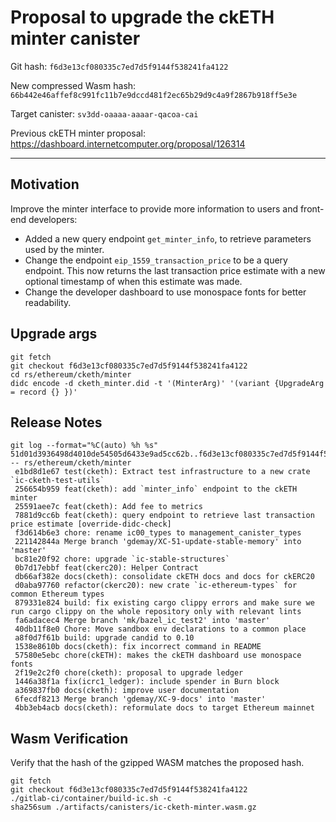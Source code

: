 # Proposal to upgrade the ckETH minter canister

Git hash: `f6d3e13cf080335c7ed7d5f9144f538241fa4122`

New compressed Wasm hash: `66b442e46affef8c991fc11b7e9dccd481f2ec65b29d9c4a9f2867b918ff5e3e`

Target canister: `sv3dd-oaaaa-aaaar-qacoa-cai`

Previous ckETH minter proposal: https://dashboard.internetcomputer.org/proposal/126314

---

## Motivation
Improve the minter interface to provide more information to users and front-end developers:
* Added a new query endpoint `get_minter_info`, to retrieve parameters used by the minter.
* Change the endpoint `eip_1559_transaction_price` to be a query endpoint. This now returns the last transaction price estimate with a new optional timestamp of when this estimate was made.
* Change the developer dashboard to use monospace fonts for better readability.


## Upgrade args

```
git fetch
git checkout f6d3e13cf080335c7ed7d5f9144f538241fa4122
cd rs/ethereum/cketh/minter
didc encode -d cketh_minter.did -t '(MinterArg)' '(variant {UpgradeArg = record {} })'
```

## Release Notes

```
git log --format="%C(auto) %h %s" 51d01d3936498d4010de54505d6433e9ad5cc62b..f6d3e13cf080335c7ed7d5f9144f538241fa4122 -- rs/ethereum/cketh/minter
 e1bd8d1e67 test(cketh): Extract test infrastructure to a new crate `ic-cketh-test-utils`
 256654b959 feat(cketh): add `minter_info` endpoint to the ckETH minter
 25591aee7c feat(cketh): Add fee to metrics
 7881d9cc6b feat(cketh): query endpoint to retrieve last transaction price estimate [override-didc-check]
 f3d614b6e3 chore: rename ic00_types to management_canister_types
 221142844a Merge branch 'gdemay/XC-51-update-stable-memory' into 'master'
 bc81e20f92 chore: upgrade `ic-stable-structures`
 0b7d17ebbf feat(ckerc20): Helper Contract
 db66af382e docs(cketh): consolidate ckETH docs and docs for ckERC20
 d0aba97760 refactor(ckerc20): new crate `ic-ethereum-types` for common Ethereum types
 879331e824 build: fix existing cargo clippy errors and make sure we run cargo clippy on the whole repository only with relevant lints
 fa6adacec4 Merge branch 'mk/bazel_ic_test2' into 'master'
 40db11f8e0 Chore: Move sandbox env declarations to a common place
 a8f0d7f61b build: upgrade candid to 0.10
 1538e8610b docs(cketh): fix incorrect command in README
 57580e5ebc chore(ckETH): makes the ckETH dashboard use monospace fonts
 2f19e2c2f0 chore(cketh): proposal to upgrade ledger
 1446a38f1a fix(icrc1_ledger): include spender in Burn block
 a369837fb0 docs(cketh): improve user documentation
 6fecdf8213 Merge branch 'gdemay/XC-9-docs' into 'master'
 4bb3eb4acb docs(cketh): reformulate docs to target Ethereum mainnet
 ```

## Wasm Verification

Verify that the hash of the gzipped WASM matches the proposed hash.

```
git fetch
git checkout f6d3e13cf080335c7ed7d5f9144f538241fa4122
./gitlab-ci/container/build-ic.sh -c
sha256sum ./artifacts/canisters/ic-cketh-minter.wasm.gz
```